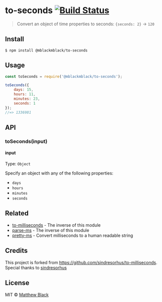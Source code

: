 # to-seconds [![Build Status](https://travis-ci.org/mattblackdesign/to-seconds.svg?branch=master)](https://travis-ci.org/mattblackdesign/to-seconds)

> Convert an object of time properties to seconds: `{seconds: 2}` → `120`


## Install

```
$ npm install @mblackmblack/to-seconds
```


## Usage

```js
const toSeconds = require('@mblackmblack/to-seconds');

toSeconds({
	days: 15,
	hours: 11,
	minutes: 23,
	seconds: 1
});
//=> 1336981
```


## API

### toSeconds(input)

#### input

Type: `Object`

Specify an object with any of the following properties:

- `days`
- `hours`
- `minutes`
- `seconds`


## Related

- [to-milliseconds](https://github.com/sindresorhus/to-milliseconds) - The inverse of this module
- [parse-ms](https://github.com/sindresorhus/parse-ms) - The inverse of this module
- [pretty-ms](https://github.com/sindresorhus/pretty-ms) - Convert milliseconds to a human readable string

## Credits

This project is forked from https://github.com/sindresorhus/to-milliseconds. Special thanks to [sindresorhus](https://github.com/sindresorhus)

## License

MIT © [Matthew Black](https://matthewblack.me)
